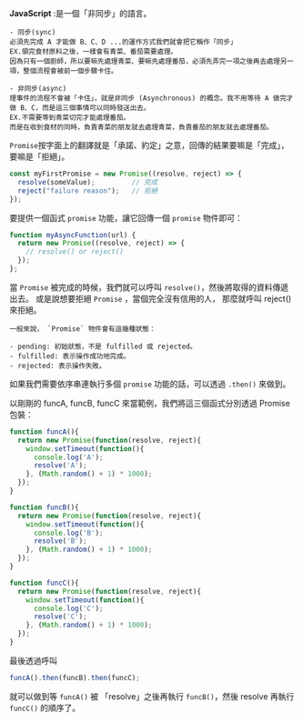 **JavaScript** :是一個「非同步」的語言。
```
- 同步(sync)
必須先完成 A 才能做 B、C、D ...的運作方式我們就會把它稱作「同步」
EX.領完食材原料之後，一樣會有青菜、番茄需要處理。
因為只有一個廚師，所以要嘛先處理青菜、要嘛先處理番茄，必須先弄完一項之後再去處理另一項，整個流程會被前一個步驟卡住。

- 非同步(async)
理事件的流程不會被「卡住」，就是非同步 (Asynchronous) 的概念。我不用等待 A 做完才做 B、C，而是這三個事情可以同時發送出去。 
EX.不需要等到青菜切完才能處理番茄。
而是在收到食材的同時，負責青菜的朋友就去處理青菜，負責番茄的朋友就去處理番茄。
```
`Promise`按字面上的翻譯就是「承諾、約定」之意，回傳的結果要嘛是「完成」，要嘛是「拒絕」。
```js
const myFirstPromise = new Promise((resolve, reject) => {
  resolve(someValue);         // 完成
  reject("failure reason");   // 拒絕
});
```
要提供一個函式 `promise` 功能，讓它回傳一個 `promise` 物件即可：
```js
function myAsyncFunction(url) {
  return new Promise((resolve, reject) => {
    // resolve() or reject()
  });
};
```
當 `Promise` 被完成的時候，我們就可以呼叫 `resolve()`，然後將取得的資料傳遞出去。 或是說想要拒絕 `Promise` ，當個完全沒有信用的人， 那麼就呼叫 reject() 來拒絕。
```
一般來說， `Promise` 物件會有這幾種狀態：

- pending: 初始狀態，不是 fulfilled 或 rejected。
- fulfilled: 表示操作成功地完成。
- rejected: 表示操作失敗。
```

如果我們需要依序串連執行多個 `promise` 功能的話，可以透過 `.then()` 來做到。

以剛剛的 funcA, funcB, funcC 來當範例，我們將這三個函式分別透過 Promise 包裝：
```js
function funcA(){
  return new Promise(function(resolve, reject){
    window.setTimeout(function(){
      console.log('A');
      resolve('A');
    }, (Math.random() + 1) * 1000);
  });
}

function funcB(){
  return new Promise(function(resolve, reject){
    window.setTimeout(function(){
      console.log('B');
      resolve('B');
    }, (Math.random() + 1) * 1000);
  });
}

function funcC(){
  return new Promise(function(resolve, reject){
    window.setTimeout(function(){
      console.log('C');
      resolve('C');
    }, (Math.random() + 1) * 1000);
  });
}
```
最後透過呼叫
```js
funcA().then(funcB).then(funcC);
```
就可以做到等 `funcA()` 被 「resolve」之後再執行 `funcB()`，然後 resolve 再執行 `funcC()` 的順序了。





